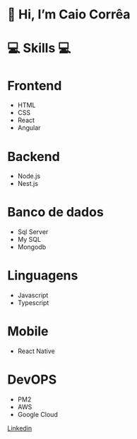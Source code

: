 # 👋 Hi, I’m Caio Corrêa

# 💻 Skills 💻

# Frontend
- HTML
- CSS
- React
- Angular

# Backend
- Node.js
- Nest.js

# Banco de dados
- Sql Server
- My SQL
- Mongodb

# Linguagens
- Javascript
- Typescript

# Mobile
- React Native

# DevOPS
- PM2
- AWS
- Google Cloud


<a href="https://www.linkedin.com/in/caio-corr%C3%AAa-241ab5123/">Linkedin</a>


<!---
Caiiocorrea/Caiiocorrea is a ✨ special ✨ repository because its `README.md` (this file) appears on your GitHub profile.
You can click the Preview link to take a look at your changes.
--->
